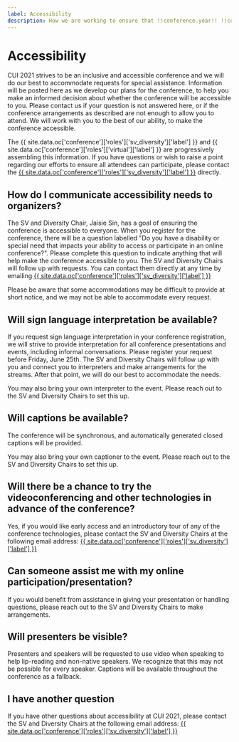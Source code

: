 ```yaml
---
label: Accessibility
description: How we are working to ensure that !!conference.year!! !!conference.full_name!! is accessible for all attendees.
---
```


# Accessibility

CUI 2021 strives to be an inclusive and accessible conference and we will do our best to accommodate requests for special assistance. Information will be posted here as we develop our plans for the conference, to help you make an informed decision about whether the conference will be accessible to you. Please contact us if your question is not answered here, or if the conference arrangements as described are not enough to allow you to attend. We will work with you to the best of our ability, to make the conference accessible.

The {{ site.data.oc['conference']['roles']['sv_diversity']['label'] }} and {{ site.data.oc['conference']['roles']['virtual']['label'] }} are progressively assembling this information. If you have questions or wish to raise a point regarding our efforts to ensure all attendees can participate, please contact the <a href="{{ site.data.oc['conference']['roles']['sv_diversity']['email'] }}" title="Contact the {{ site.conference.short_name }} {{ site.conference.year }} {{ site.data.oc['conference']['roles']['sv_diversity']['label'] }} if you have any questions">{{ site.data.oc['conference']['roles']['sv_diversity']['label'] }}</a> directly.

## How do I communicate accessibility needs to organizers?

The SV and Diversity Chair, Jaisie Sin, has a goal of ensuring the conference is accessible to everyone. When you register for the conference, there will be a question labelled "Do you have a disability or special need that impacts your ability to access or participate in an online conference?". Please complete this question to indicate anything that will help make the conference accessible to you. The SV and Diversity Chairs will follow up with requests. You can contact them directly at any time by emailing <a href="{{ site.data.oc['conference']['roles']['sv_diversity']['email'] }}" title="Contact the {{ site.conference.short_name }} {{ site.conference.year }} {{ site.data.oc['conference']['roles']['sv_diversity']['label'] }} if you have any questions">{{ site.data.oc['conference']['roles']['sv_diversity']['label'] }}</a>

Please be aware that some accommodations may be difficult to provide at short notice, and we may not be able to accommodate every request.

## Will sign language interpretation be available?

If you request sign language interpretation in your conference registration, we will strive to provide interpretation for all conference presentations and events, including informal conversations. Please register your request before Friday, June 25th. The SV and Diversity Chairs will follow up with you and connect you to interpreters and make arrangements for the streams. After that point, we will do our best to accommodate the needs.

You may also bring your own interpreter to the event. Please reach out to the SV and Diversity Chairs to set this up.

## Will captions be available?

The conference will be synchronous, and automatically generated closed captions will be provided.

You may also bring your own captioner to the event. Please reach out to the SV and Diversity Chairs to set this up.

## Will there be a chance to try the videoconferencing and other technologies in advance of the conference?

Yes, if you would like early access and an introductory tour of any of the conference technologies, please contact the SV and Diversity Chairs at the following email address: <a href="{{ site.data.oc['conference']['roles']['sv_diversity']['email'] }}" title="Contact the {{ site.conference.short_name }} {{ site.conference.year }} {{ site.data.oc['conference']['roles']['sv_diversity']['label'] }} if you have any questions">{{ site.data.oc['conference']['roles']['sv_diversity']['label'] }}</a>

## Can someone assist me with my online participation/presentation?

If you would benefit from assistance in giving your presentation or handling questions, please reach out to the SV and Diversity Chairs to make arrangements.

## Will presenters be visible?

Presenters and speakers will be requested to use video when speaking to help lip-reading and non-native speakers. We recognize that this may not be possible for every speaker. Captions will be available throughout the conference as a fallback.

## I have another question

If you have other questions about accessibility at CUI 2021, please contact the SV and Diversity Chairs at the following email address: <a href="{{ site.data.oc['conference']['roles']['sv_diversity']['email'] }}" title="Contact the {{ site.conference.short_name }} {{ site.conference.year }} {{ site.data.oc['conference']['roles']['sv_diversity']['label'] }} if you have any questions">{{ site.data.oc['conference']['roles']['sv_diversity']['label'] }}</a>
